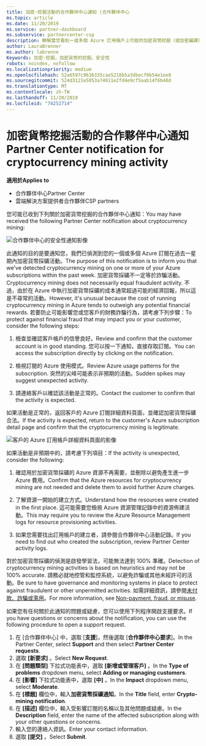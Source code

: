 ```yaml
---
title: 加密-挖掘活動的合作夥伴中心通知 |合作夥伴中心
ms.topic: article
ms.date: 11/20/2019
ms.service: partner-dashboard
ms.subservice: partnercenter-csp
description: 瞭解當您看到一或多個 Azure 訂用帳戶上可能的加密貨幣挖掘（或加密編譯）的相關通知時，所代表的意義。
author: LauraBrenner
ms.author: labrenne
Keywords: 加密-挖掘，加密貨幣的挖掘，安全性
robots: noindex, nofollow
ms.localizationpriority: medium
ms.openlocfilehash: 52a6597c9636335cae5218b5a3dbecf0b54e1ee8
ms.sourcegitcommit: 524d3121e5053a74911e2fd4e9cf5aab14f6b48d
ms.translationtype: MT
ms.contentlocale: zh-TW
ms.lasthandoff: 11/20/2019
ms.locfileid: "74252714"
---
```

# <a name="partner-center-notification-for-cryptocurrency-mining-activity"></a><span data-ttu-id="bef42-104">加密貨幣挖掘活動的合作夥伴中心通知</span><span class="sxs-lookup"><span data-stu-id="bef42-104">Partner Center notification for cryptocurrency mining activity</span></span>

<span data-ttu-id="bef42-105">**適用於**</span><span class="sxs-lookup"><span data-stu-id="bef42-105">**Applies to**</span></span>

-  <span data-ttu-id="bef42-106">合作夥伴中心</span><span class="sxs-lookup"><span data-stu-id="bef42-106">Partner Center</span></span>
-  <span data-ttu-id="bef42-107">雲端解決方案提供者合作夥伴</span><span class="sxs-lookup"><span data-stu-id="bef42-107">CSP partners</span></span>

<span data-ttu-id="bef42-108">您可能已收到下列關於加密貨幣挖掘的合作夥伴中心通知：</span><span class="sxs-lookup"><span data-stu-id="bef42-108">You may have received the following Partner Center notification about cryptocurrency mining:</span></span>
 
![合作夥伴中心的安全性通知影像](images/crypto1.png)

<span data-ttu-id="bef42-110">此通知的目的是要通知您，我們已偵測到您的一個或多個 Azure 訂閱在過去一星期內加密貨幣採礦活動。</span><span class="sxs-lookup"><span data-stu-id="bef42-110">The purpose of this notification is to inform you that we've detected cryptocurrency mining on one or more of your Azure subscriptions within the past week.</span></span> <span data-ttu-id="bef42-111">加密貨幣採礦不一定等於詐騙活動。</span><span class="sxs-lookup"><span data-stu-id="bef42-111">Cryptocurrency mining does not necessarily equal fraudulent activity.</span></span> <span data-ttu-id="bef42-112">不過，由於在 Azure 中執行加密貨幣採礦的成本通常超過可能的經濟回報，所以這是不尋常的活動。</span><span class="sxs-lookup"><span data-stu-id="bef42-112">However, it's unusual because the cost of running cryptocurrency mining in Azure tends to outweigh any potential financial rewards.</span></span> <span data-ttu-id="bef42-113">若要防止可能影響您或您客戶的財務詐騙行為，請考慮下列步驟：</span><span class="sxs-lookup"><span data-stu-id="bef42-113">To protect against financial fraud that may impact you or your customer, consider the following steps:</span></span>

1.  <span data-ttu-id="bef42-114">檢查並確認客戶帳戶的信譽良好。</span><span class="sxs-lookup"><span data-stu-id="bef42-114">Review and confirm that the customer account is in good standing.</span></span> <span data-ttu-id="bef42-115">您可以按一下通知，直接存取訂閱。</span><span class="sxs-lookup"><span data-stu-id="bef42-115">You can access the subscription directly by clicking on the notification.</span></span>

2.  <span data-ttu-id="bef42-116">檢視訂閱的 Azure 使用模式。</span><span class="sxs-lookup"><span data-stu-id="bef42-116">Review Azure usage patterns for the subscription.</span></span> <span data-ttu-id="bef42-117">突然的尖峰可能表示非預期的活動。</span><span class="sxs-lookup"><span data-stu-id="bef42-117">Sudden spikes may suggest unexpected activity.</span></span>

3.  <span data-ttu-id="bef42-118">請連絡客戶以確認該活動是正常的。</span><span class="sxs-lookup"><span data-stu-id="bef42-118">Contact the customer to confirm that the activity is expected.</span></span>

<span data-ttu-id="bef42-119">如果活動是正常的，返回客戶的 Azure 訂閱詳細資料頁面，並確認加密貨幣採礦合法。</span><span class="sxs-lookup"><span data-stu-id="bef42-119">If the activity is expected, return to the customer's Azure subscription detail page and confirm that the cryptocurrency mining is legitimate.</span></span> 


![客戶的 Azure 訂用帳戶詳細資料頁面的影像](images/crypto2.png)

<span data-ttu-id="bef42-121">如果活動是非預期中的，請考慮下列項目：</span><span class="sxs-lookup"><span data-stu-id="bef42-121">If the activity is unexpected, consider the following:</span></span>

1.  <span data-ttu-id="bef42-122">確認用於加密貨幣採礦的 Azure 資源不再需要，並刪除以避免產生進一步 Azure 費用。</span><span class="sxs-lookup"><span data-stu-id="bef42-122">Confirm that the Azure resources for cryptocurrency mining are not needed and delete them to avoid further Azure charges.</span></span>

2.  <span data-ttu-id="bef42-123">了解資源一開始的建立方式。</span><span class="sxs-lookup"><span data-stu-id="bef42-123">Understand how the resources were created in the first place.</span></span> <span data-ttu-id="bef42-124">這可能需要您檢視 Azure 資源管理記錄中的資源佈建活動。</span><span class="sxs-lookup"><span data-stu-id="bef42-124">This may require you to review the Azure Resource Management logs for resource provisioning activities.</span></span>

3.  <span data-ttu-id="bef42-125">如果您需要找出訂用帳戶的建立者，請參閱合作夥伴中心活動記錄。</span><span class="sxs-lookup"><span data-stu-id="bef42-125">If you need to find out who created the subscription, review Partner Center activity logs.</span></span>

<span data-ttu-id="bef42-126">對於加密貨幣採礦的偵測是啟發學習法，可能無法達到 100% 準確。</span><span class="sxs-lookup"><span data-stu-id="bef42-126">Detection of cryptocurrency mining activities is based on heuristics and may not be 100% accurate.</span></span> <span data-ttu-id="bef42-127">請務必就地控管和監控系統，以避免詐騙或其他未經許可的活動。</span><span class="sxs-lookup"><span data-stu-id="bef42-127">Be sure to have governance and monitoring systems in place to protect against fraudulent or other unpermitted activities.</span></span> <span data-ttu-id="bef42-128">如需詳細資訊，請參閱[未付款、詐騙或濫用](https://docs.microsoft.com/partner-center/non-payment--fraud--or-misuse)。</span><span class="sxs-lookup"><span data-stu-id="bef42-128">For more information, see [Non-payment, fraud, or misuse](https://docs.microsoft.com/partner-center/non-payment--fraud--or-misuse).</span></span>

<span data-ttu-id="bef42-129">如果您有任何關於此通知的問題或疑慮，您可以使用下列程序開啟支援要求。</span><span class="sxs-lookup"><span data-stu-id="bef42-129">If you have questions or concerns about the notification, you can use the following procedure to open a support request.</span></span>

1.  <span data-ttu-id="bef42-130">在 [合作夥伴中心] 中，選取 [**支援**]，然後選取 [**合作夥伴中心要求**]。</span><span class="sxs-lookup"><span data-stu-id="bef42-130">In the Partner Center, select **Support** and then select **Partner Center requests**.</span></span>
3.  <span data-ttu-id="bef42-131">選取 **\[新要求\]** 。</span><span class="sxs-lookup"><span data-stu-id="bef42-131">Select **New Request**.</span></span> 
4.  <span data-ttu-id="bef42-132">在 **\[問題類型\]** 下拉式功能表中，選取 **\[新增或管理客戶\]** 。</span><span class="sxs-lookup"><span data-stu-id="bef42-132">In the **Type of problems** dropdown menu, select **Adding or managing customers**.</span></span>
5.  <span data-ttu-id="bef42-133">在 **\[影響\]** 下拉式功能表中，選取 **\[中\]** 。</span><span class="sxs-lookup"><span data-stu-id="bef42-133">In the **Impact** dropdown menu, select **Moderate**.</span></span>
6.  <span data-ttu-id="bef42-134">在 **\[標題\]** 欄位中，輸入**加密貨幣採礦通知**。</span><span class="sxs-lookup"><span data-stu-id="bef42-134">In the **Title** field, enter **Crypto-mining notification**.</span></span>
7.  <span data-ttu-id="bef42-135">在 **\[描述\]** 欄位中，輸入受影響訂閱的名稱以及其他問題或疑慮。</span><span class="sxs-lookup"><span data-stu-id="bef42-135">In the **Description** field, enter the name of the affected subscription along with your other questions or concerns.</span></span> 
8.  <span data-ttu-id="bef42-136">輸入您的連絡人資訊。</span><span class="sxs-lookup"><span data-stu-id="bef42-136">Enter your contact information.</span></span>
9.  <span data-ttu-id="bef42-137">選取 **\[提交\]** 。</span><span class="sxs-lookup"><span data-stu-id="bef42-137">Select **Submit**.</span></span>



